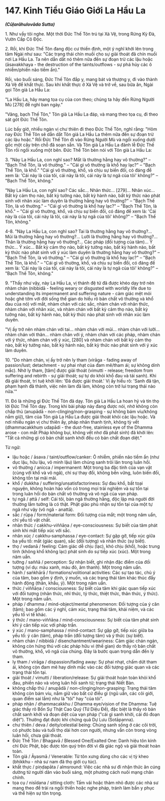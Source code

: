 # 147. Kinh Tiểu Giáo Giới La Hầu La
***(Cūḷarāhulovāda Sutta)***

1\.  Như vầy tôi nghe. Một thời Đức Thế Tôn trú tại Xá Vệ, trong Rừng Kỳ Đà, Vườn Cấp Cô Độc.

2\.  Rồi, khi Đức Thế Tôn đang độc cư thiền định, một ý nghĩ khởi lên trong tâm Ngài như sau: "Các trạng thái chín muồi cho sự giải thoát đã chín muồi nơi La Hầu La. Ta nên dẫn dắt nó thêm nữa đến sự đoạn trừ các lậu hoặc (āsavakkhaya - the destruction of the taints/outflows - sự phá hủy các ô nhiễm/phiền não tiềm ẩn)."

Rồi, vào buổi sáng, Đức Thế Tôn đắp y, mang bát và thượng y, đi vào thành Xá Vệ để khất thực. Sau khi khất thực ở Xá Vệ và trở về, sau bữa ăn, Ngài gọi Tôn giả La Hầu La:

"La Hầu La, hãy mang tọa cụ của con theo; chúng ta hãy đến Rừng Người Mù [278] để nghỉ ban ngày."

"Vâng, bạch Thế Tôn," Tôn giả La Hầu La đáp, và mang theo tọa cụ, đi theo sát gót Đức Thế Tôn.

Lúc bấy giờ, nhiều ngàn vị chư thiên đi theo Đức Thế Tôn, nghĩ rằng: "Hôm nay Đức Thế Tôn sẽ dẫn dắt Tôn giả La Hầu La thêm nữa đến sự đoạn trừ các lậu hoặc." Rồi Đức Thế Tôn đi vào Rừng Người Mù và ngồi xuống dưới gốc một cây trên chỗ đã soạn sẵn. Và Tôn giả La Hầu La đảnh lễ Đức Thế Tôn rồi ngồi xuống một bên. Đức Thế Tôn bèn nói với Tôn giả La Hầu La:

3\.  "Này La Hầu La, con nghĩ sao? Mắt là thường hằng hay vô thường?" – "Bạch Thế Tôn, là vô thường." – "Cái gì vô thường là khổ hay lạc?" – "Bạch Thế Tôn, là khổ." "Cái gì vô thường, khổ, và chịu sự biến đổi, có đáng để xem là: 'Cái này là của tôi, cái này là tôi, cái này là tự ngã của tôi' không?" – "Bạch Thế Tôn, không."

"Này La Hầu La, con nghĩ sao? Các sắc... Nhãn thức... [279]... Nhãn xúc... Bất kỳ cảm thọ nào, bất kỳ tưởng nào, bất kỳ hành nào, bất kỳ thức nào phát sinh với nhãn xúc làm duyên là thường hằng hay vô thường?" – "Bạch Thế Tôn, là vô thường." – "Cái gì vô thường là khổ hay lạc?" – "Bạch Thế Tôn, là khổ." – "Cái gì vô thường, khổ, và chịu sự biến đổi, có đáng để xem là: 'Cái này là của tôi, cái này là tôi, cái này là tự ngã của tôi' không?" – "Bạch Thế Tôn, không."

4-8. "Này La Hầu La, con nghĩ sao? Tai là thường hằng hay vô thường?... Mũi là thường hằng hay vô thường?... Lưỡi là thường hằng hay vô thường?... Thân là thường hằng hay vô thường?... Các pháp (đối tượng của tâm)... Ý thức... Ý xúc... Bất kỳ cảm thọ nào, bất kỳ tưởng nào, bất kỳ hành nào, bất kỳ thức nào phát sinh với ý xúc làm duyên là thường hằng hay vô thường?" – "Bạch Thế Tôn, là vô thường." – "Cái gì vô thường là khổ hay lạc?" – "Bạch Thế Tôn, là khổ." – "Cái gì vô thường, khổ, và chịu sự biến đổi, có đáng để xem là: 'Cái này là của tôi, cái này là tôi, cái này là tự ngã của tôi' không?" – "Bạch Thế Tôn, không."

9\.  "Thấy như vậy, này La Hầu La, vị thánh đệ tử đã được khéo dạy trở nên nhàm chán (nibbidā - feeling weary or disgusted with worldly life due to understanding its impermanent and suffering nature - cảm giác mệt mỏi hoặc ghê tởm với đời sống thế gian do hiểu rõ bản chất vô thường và khổ đau của nó) với mắt, nhàm chán với các sắc, nhàm chán với nhãn thức, nhàm chán với nhãn xúc, và nhàm chán với bất kỳ cảm thọ nào, bất kỳ tưởng nào, bất kỳ hành nào, bất kỳ thức nào phát sinh với nhãn xúc làm duyên.

"Vị ấy trở nên nhàm chán với tai... nhàm chán với mũi... nhàm chán với lưỡi... nhàm chán với thân... nhàm chán với ý, nhàm chán với các pháp, nhàm chán với ý thức, nhàm chán với ý xúc, [280] và nhàm chán với bất kỳ cảm thọ nào, bất kỳ tưởng nào, bất kỳ hành nào, bất kỳ thức nào phát sinh với ý xúc làm duyên.

10\. "Do nhàm chán, vị ấy trở nên ly tham (virāga - fading away of passion/lust; detachment - sự phai nhạt của đam mê/tham ái; sự không dính mắc). Nhờ ly tham, [tâm] được giải thoát (vimutti - release; freedom from suffering and rebirth - sự giải thoát; sự tự do khỏi khổ đau và tái sanh). Khi đã giải thoát, trí tuệ khởi lên: 'Đã được giải thoát.' Vị ấy hiểu rõ: 'Sanh đã tận, phạm hạnh đã thành, việc nên làm đã làm, không còn trở lui trạng thái nào nữa.'"

11\. Đó là những gì Đức Thế Tôn đã dạy. Tôn giả La Hầu La hoan hỷ và tín thọ lời Đức Thế Tôn dạy. Trong khi bài pháp này đang được nói, nhờ không còn chấp thủ (anupādā - non-clinging/non-grasping - sự không bám víu/không nắm giữ), tâm của Tôn giả La Hầu La được giải thoát khỏi các lậu hoặc. Và nơi nhiều ngàn vị chư thiên ấy, pháp nhãn thanh tịnh, không tỳ vết (dhammacakkhuṃ udapādi - the dust-free, stainless eye of the Dhamma arose - con mắt Pháp không bụi, không vết nhơ đã phát sinh) đã khởi lên: "Tất cả những gì có bản chất sanh khởi đều có bản chất đoạn diệt."

<!--pg-->
Từ ngữ:
- lậu hoặc / āsava / taint/outflow/canker: Ô nhiễm, phiền não tiềm ẩn (như dục lậu, hữu lậu, vô minh lậu) làm chúng sanh trôi lăn trong luân hồi.
- vô thường / anicca / impermanent: Một trong ba đặc tính của vạn vật (cùng với khổ và vô ngã), chỉ sự thay đổi, không bền vững, luôn biến đổi, không tồn tại mãi mãi.
- khổ / dukkha / suffering/unsatisfactoriness: Sự đau khổ, bất toại nguyện, không hoàn hảo vốn có trong mọi trải nghiệm và sự tồn tại trong luân hồi do bản chất vô thường và vô ngã của vạn pháp.
- tự ngã / attā / self: Cái tôi, bản ngã thường hằng, độc lập mà người đời thường lầm tưởng là có thật. Phật giáo phủ nhận sự tồn tại của một tự ngã như vậy (vô ngã - anattā).
- sắc / rūpa / form/material form: Đối tượng của mắt; một trong năm uẩn, chỉ yếu tố vật chất.
- nhãn thức / cakkhu-viññāṇa / eye-consciousness: Sự biết của tâm phát sinh khi mắt tiếp xúc với sắc.
- nhãn xúc / cakkhu-samphassa / eye-contact: Sự gặp gỡ, tiếp xúc giữa ba yếu tố: mắt (giác quan), sắc (đối tượng) và nhãn thức (sự biết).
- thọ / vedanā / feeling: Cảm giác dễ chịu (lạc), khó chịu (khổ), hoặc trung tính (không khổ không lạc) phát sinh do sự tiếp xúc (xúc). Một trong năm uẩn.
- tưởng / saññā / perception: Sự nhận biết, ghi nhận đặc điểm của đối tượng (ví dụ: màu xanh, màu đỏ, âm thanh). Một trong năm uẩn.
- hành / saṅkhārā / formations/volitional activities: Các sự tạo tác, chủ ý của tâm, bao gồm ý định, ý muốn, và các trạng thái tâm khác thúc đẩy hành động (thân, khẩu, ý). Một trong năm uẩn.
- thức / viññāṇa / consciousness: Sự biết của tâm khi giác quan tiếp xúc với đối tượng (nhãn thức, nhĩ thức, tỷ thức, thiệt thức, thân thức, ý thức). Một trong năm uẩn.
- pháp / dhamma / mind-object/mental phenomenon: Đối tượng của ý căn (tâm); bao gồm các ý nghĩ, cảm xúc, trạng thái tâm, khái niệm, và các yếu tố vi tế khác.
- ý thức / mano-viññāṇa / mind-consciousness: Sự biết của tâm phát sinh khi ý căn tiếp xúc với pháp trần.
- ý xúc / mano-samphassa / mind-contact: Sự gặp gỡ, tiếp xúc giữa ba yếu tố: ý căn (tâm), pháp trần (đối tượng tâm) và ý thức (sự biết).
- nhàm chán / nibbidā / disenchantment/weariness: Cảm giác chán ngán, không còn hứng thú với các pháp hữu vi (thế gian) do thấy rõ bản chất vô thường, khổ, vô ngã của chúng. Đây là bước quan trọng dẫn đến ly tham.
- ly tham / virāga / dispassion/fading away: Sự phai nhạt, chấm dứt tham ái, không còn đam mê hay dính mắc vào các đối tượng giác quan và các trạng thái tồn tại.
- giải thoát / vimutti / liberation/release: Sự giải thoát hoàn toàn khỏi khổ đau, phiền não và vòng luân hồi sanh tử; trạng thái Niết Bàn.
- không chấp thủ / anupādā / non-clinging/non-grasping: Trạng thái tâm không còn bám víu, nắm giữ vào bất cứ điều gì (ngũ uẩn, các cõi giới, quan điểm sai lầm) như là "tôi" hay "của tôi".
- pháp nhãn / dhammacakkhu / Dhamma eye/vision of the Dhamma: Tuệ giác thấy rõ Bốn Sự Thật Cao Quý (Tứ Diệu Đế), đặc biệt là thấy rõ bản chất sanh khởi và đoạn diệt của vạn pháp ("cái gì sanh khởi, cái đó đoạn diệt"). Thường đạt được khi chứng quả Dự Lưu (Sotāpanna).
- chư thiên / deva / deity/celestial being: Chúng sanh sống ở các cõi trời, có phước báu và tuổi thọ dài hơn con người, nhưng vẫn còn trong vòng luân hồi, chưa giải thoát.
- Đức Thế Tôn / Bhagavā / Blessed One/Exalted One: Danh hiệu tôn kính chỉ Đức Phật, bậc được tôn quý trên đời vì đã giác ngộ và giải thoát hoàn toàn.
- Tôn giả / Āyasmā / Venerable: Từ tôn xưng dùng cho các vị tỳ kheo (bhikkhu - nhà sư nam đã thọ giới cụ túc).
- khất thực / piṇḍapāta / almsround: Việc các nhà sư đi nhận thức ăn cúng dường từ người dân vào buổi sáng, một phương cách nuôi mạng chân chính.
- tọa cụ / nisīdana / sitting cloth: Tấm vải hoặc thảm nhỏ được các nhà sư mang theo để trải ra ngồi thiền hoặc nghe pháp, tránh làm bẩn y phục và thể hiện sự tôn trọng.